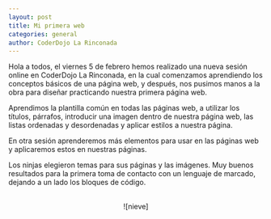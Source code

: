 ```yaml
---
layout: post
title: Mi primera web
categories: general
author: CoderDojo La Rinconada
---
```


Hola a todos, el viernes 5 de febrero hemos realizado una nueva sesión online en CoderDojo La Rinconada, en la cual comenzamos aprendiendo los conceptos básicos de una página web, y después, nos pusimos manos a la obra para diseñar practicando nuestra primera página web. 

Aprendimos la plantilla común en todas las páginas web, a utilizar los títulos, párrafos, introducir una imagen dentro de nuestra página web, las listas ordenadas y desordenadas y aplicar estilos a nuestra página.

En otra sesión aprenderemos más elementos para usar en las páginas web y aplicaremos estos en nuestras páginas.

Los ninjas elegieron temas para sus páginas y las imágenes. Muy buenos resultados para la primera toma de contacto con un lenguaje de marcado, dejando a un lado los bloques de código.

<br>
<span style="display:block;text-align:center">![nieve]</span>
<br>


[nieve]:/images/pagina.png
